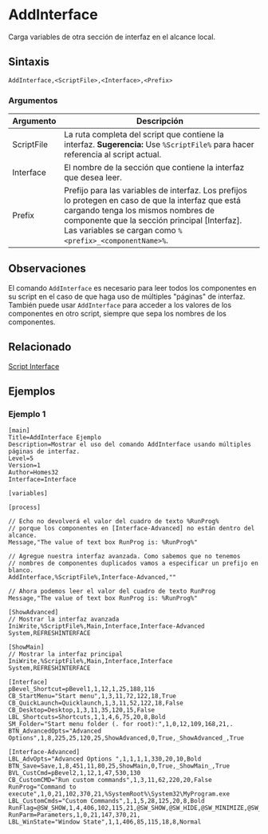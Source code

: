 # AddInterface

Carga variables de otra sección de interfaz en el alcance local.

## Sintaxis

```pebakery
AddInterface,<ScriptFile>,<Interface>,<Prefix>
```

### Argumentos

| Argumento | Descripción |
| --- | --- |
| ScriptFile | La ruta completa del script que contiene la interfaz. **Sugerencia:** Use `%ScriptFile%` para hacer referencia al script actual.|
| Interface | El nombre de la sección que contiene la interfaz que desea leer. |
| Prefix |  Prefijo para las variables de interfaz. Los prefijos lo protegen en caso de que la interfaz que está cargando tenga los mismos nombres de componente que la sección principal [Interfaz]. Las variables se cargan como `%<prefix>_<componentName>%`. |

## Observaciones

El comando `AddInterface` es necesario para leer todos los componentes en su script en el caso de que haga uso de múltiples "páginas" de interfaz. También puede usar `AddInterface` para acceder a los valores de los componentes en otro script, siempre que sepa los nombres de los componentes.

## Relacionado

[Script Interface](#)

## Ejemplos

### Ejemplo 1

```pebakery
[main]
Title=AddInterface Ejemplo
Description=Mostrar el uso del comando AddInterface usando múltiples páginas de interfaz.
Level=5
Version=1
Author=Homes32
Interface=Interface

[variables]

[process]

// Echo no devolverá el valor del cuadro de texto %RunProg%
// porque los componentes en [Interface-Advanced] no están dentro del alcance.
Message,"The value of text box RunProg is: %RunProg%"

// Agregue nuestra interfaz avanzada. Como sabemos que no tenemos
// nombres de componentes duplicados vamos a especificar un prefijo en blanco.
AddInterface,%ScriptFile%,Interface-Advanced,""

// Ahora podemos leer el valor del cuadro de texto RunProg
Message,"The value of text box RunProg is: %RunProg%"

[ShowAdvanced]
// Mostrar la interfaz avanzada
IniWrite,%ScriptFile%,Main,Interface,Interface-Advanced
System,REFRESHINTERFACE

[ShowMain]
// Mostrar la interfaz principal
IniWrite,%ScriptFile%,Main,Interface,Interface
System,REFRESHINTERFACE

[Interface]
pBevel_Shortcut=pBevel1,1,12,1,25,188,116
CB_StartMenu="Start menu",1,3,11,72,122,18,True
CB_QuickLaunch=Quicklaunch,1,3,11,52,122,18,False
CB_Desktop=Desktop,1,3,11,35,120,15,False
LBL_Shortcuts=Shortcuts,1,1,4,6,75,20,8,Bold
SM_Folder="Start menu folder (. for root):",1,0,12,109,168,21,.
BTN_AdvancedOpts="Advanced Options",1,8,225,25,120,25,ShowAdvanced,0,True,_ShowAdvanced_,True

[Interface-Advanced]
LBL_AdvOpts="Advanced Options ",1,1,1,1,330,20,10,Bold
BTN_Save=Save,1,8,451,11,80,25,ShowMain,0,True,_ShowMain_,True
BVL_CustCmd=pBevel2,1,12,1,47,530,130
CB_CustomCMD="Run custom commands",1,3,11,62,220,20,False
RunProg="Command to execute",1,0,21,102,370,21,%SystemRoot%\System32\MyProgram.exe
LBL_CustomCmds="Custom Commands",1,1,5,28,125,20,8,Bold
RunFlag=@SW_SHOW,1,4,406,102,115,21,@SW_SHOW,@SW_HIDE,@SW_MINIMIZE,@SW_MAXIMIZE
RunParm=Parameters,1,0,21,147,370,21,
LBL_WinState="Window State",1,1,406,85,115,18,8,Normal
```
